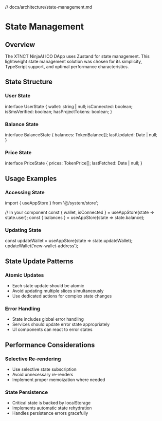 // docs/architecture/state-management.md
# State Management

## Overview
The XTNCT NinjaAI ICO DApp uses Zustand for state management. This lightweight state management solution was chosen for its simplicity, TypeScript support, and optimal performance characteristics.

## State Structure

### User State

interface UserState {
  wallet: string | null;
  isConnected: boolean;
  isSmsVerified: boolean;
  hasProjectTokens: boolean;
}

### Balance State

interface BalanceState {
  balances: TokenBalance[];
  lastUpdated: Date | null;
}

### Price State

interface PriceState {
  prices: TokenPrice[];
  lastFetched: Date | null;
}

## Usage Examples

### Accessing State

import { useAppStore } from '@/system/store';

// In your component
const { wallet, isConnected } = useAppStore(state => state.user);
const { balances } = useAppStore(state => state.balance);

### Updating State

const updateWallet = useAppStore(state => state.updateWallet);
updateWallet('new-wallet-address');

## State Update Patterns

### Atomic Updates

* Each state update should be atomic
* Avoid updating multiple slices simultaneously
* Use dedicated actions for complex state changes

### Error Handling

* State includes global error handling
* Services should update error state appropriately
* UI components can react to error states

## Performance Considerations

### Selective Re-rendering

* Use selective state subscription
* Avoid unnecessary re-renders
* Implement proper memoization where needed

### State Persistence

* Critical state is backed by localStorage
* Implements automatic state rehydration
* Handles persistence errors gracefully
